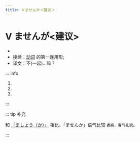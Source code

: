 ```yaml
---
title: Ｖませんか＜建议＞
---
```


# V ませんが<建议>

- <grammer-content sentence="意义：用于建议、邀请对方一起做某事，**语气非常委婉**；" />
- 接续：[动词](../../verb.md) 的第一连用形;
- 译文：不(一起)...嘛？

::: info

1. <grammer-content sentence="[北京/ぺきん]ダックでも[食/た]べ**ませんか**。" trans='不吃点北京烤鸭啥的吗？' />
1. <grammer-content sentence="[一緒/いっしょ]に[公園/こうえん]に[行/い]**きませんか**。" trans='不要一起去公园吗？' />
1. <grammer-content sentence="ここで[写真/しゃしん]を[撮/と]り**ませんか**。" trans='不在这儿拍张照片吗？' />

:::

::: tip 补充

和 [「ましょう（か）」](./1-7-1.md) 相比，「ませんか」语气比较 `委婉，客气礼貌`。

:::
